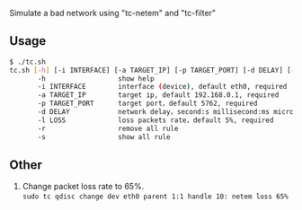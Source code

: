 Simulate a bad network using "tc-netem" and "tc-filter"

## Usage

```bash
$ ./tc.sh
tc.sh [-h] [-i INTERFACE] [-a TARGET_IP] [-p TARGET_PORT] [-d DELAY] [-l LOSS] [-r] [-s]
       -h                  show help
       -i INTERFACE        interface (device), default eth0, required
       -a TARGET_IP        target ip, default 192.168.0.1, required
       -p TARGET_PORT      target port，default 5762, required
       -d DELAY            network delay，second:s millisecond:ms microsecond:us or unitless digit，default 300ms, required
       -l LOSS             loss packets rate，default 5%, required
       -r                  remove all rule
       -s                  show all rule
```

## Other

1. Change packet loss rate to 65%.  
`sudo tc qdisc change dev eth0 parent 1:1 handle 10: netem loss 65%`
